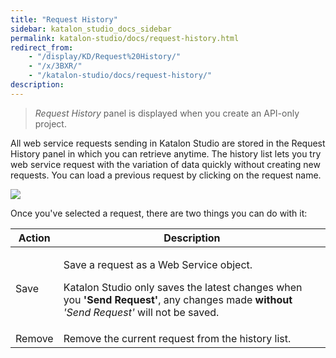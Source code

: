 ```yaml
---
title: "Request History" 
sidebar: katalon_studio_docs_sidebar
permalink: katalon-studio/docs/request-history.html 
redirect_from:
    - "/display/KD/Request%20History/"
    - "/x/3BXR/"
    - "/katalon-studio/docs/request-history/"
description: 
---
```

> _Request History_ panel is displayed when you create an API-only project.

All web service requests sending in Katalon Studio are stored in the Request History panel in which you can retrieve anytime. The history list lets you try web service request with the variation of data quickly without creating new requests. You can load a previous request by clicking on the request name.

![](../../images/katalon-studio/docs/request-history/request_history.png)  

Once you've selected a request, there are two things you can do with it:

<table><thead><tr><th>Action</th><th>Description</th></tr></thead><tbody><tr><td>Save</td><td><p>Save a request as a Web Service object.</p><p>Katalon Studio only saves the latest changes when you<strong> 'Send Request'</strong>, any changes made <strong>without</strong> <em>'Send Request'</em> will not be saved.</p></td></tr><tr><td>Remove</td><td>Remove the current request from the history list.</td></tr></tbody></table>